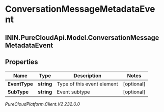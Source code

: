 # ConversationMessageMetadataEvent

## ININ.PureCloudApi.Model.ConversationMessageMetadataEvent

## Properties

|Name | Type | Description | Notes|
|------------ | ------------- | ------------- | -------------|
| **EventType** | **string** | Type of this event element | [optional] |
| **SubType** | **string** | Event subtype | [optional] |



_PureCloudPlatform.Client.V2 232.0.0_
